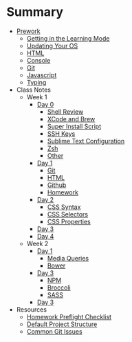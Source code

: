 # Summary

* [Prework](prework/index.md)
    - [Getting in the Learning Mode](prework/mental-prep.md)
    - [Updating Your OS](prework/updating.md)
    - [HTML](prework/html.md)
    - [Console](prework/console.md)
    - [Git](prework/git.md)
    - [Javascript](prework/html.md)
    - [Typing](prework/typing.md)
* Class Notes
    - Week 1
        + [Day 0](week-1/day-0/index.md)
            * [Shell Review](week-1/day-0/shell.md)
            * [XCode and Brew](week-1/day-0/xcode.md)
            * [Super Install Script](week-1/day-0/super-installer.md)
            * [SSH Keys](week-1/day-0/ssh.md)
            * [Sublime Text Configuration](week-1/day-0/sublime.md)
            * [Zsh](week-1/day-0/zsh.md)
            * [Other](week-1/day-0/other.md)
        + [Day 1](week-1/day-1/index.md)
            * [Git](week-1/day-1/git.md)
            * [HTML](week-1/day-1/html-review.md)
            * [Github](week-1/day-1/github.md)
            * [Homework](week-1/day-1/hw.md)
        + [Day 2](week-1/day-2/index.md)
            * [CSS Syntax](week-1/day-2/css-syntax.md)
            * [CSS Selectors](week-1/day-2/selectors.md)
            * [CSS Properties](week-1/day-2/properties.md)
        + [Day 3](week-1/day-3/index.md)
        + [Day 4](week-1/day-4/index.md)
    - Week 2
        + [Day 1](week-2/day-1/index.md)
            * [Media Queries](week-2/day-1/media.md)
            * [Bower](week-2/day-1/bower.md)
            <!-- * [Icons & Fonts](week-2/day-1/icons.md) -->
            <!-- * [Gitignore](week-2/day-1/gitignore.md) -->
        + [Day 3](week-2/day-3/index.md)
            * [NPM](week-2/day-3/npm.md)
            * [Broccoli](week-2/day-3/broccoli.md)
            * [SASS](week-2/day-3/sass.md)
        + [Day 3](week-2/day-4/index.md)
* Resources
    - [Homework Preflight Checklist](resources/homework-startup-guide.md)
    - [Default Project Structure](resources/project-structure.md)
    - [Common Git Issues](resources/git-remote-config.md)
